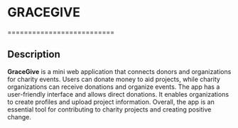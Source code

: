 # GRACEGIVE
==========================

## Description
**GraceGive** is a mini web application that connects donors and organizations for charity events. Users can donate money to aid projects, while charity organizations can receive donations and organize events. The app has a user-friendly interface and allows direct donations. It enables organizations to create profiles and upload project information. Overall, the app is an essential tool for contributing to charity projects and creating positive change.